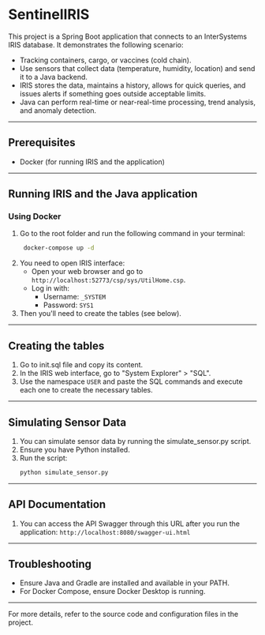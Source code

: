 # SentinelIRIS

This project is a Spring Boot application that connects to an InterSystems IRIS database. 
It demonstrates the following scenario:
- Tracking containers, cargo, or vaccines (cold chain).
- Use sensors that collect data (temperature, humidity, location) and send it to a Java backend. 
- IRIS stores the data, maintains a history, allows for quick queries, and issues alerts if something goes outside acceptable limits. 
- Java can perform real-time or near-real-time processing, trend analysis, and anomaly detection.

---

## Prerequisites
- Docker (for running IRIS and the application)

---

## Running IRIS and the Java application

### Using Docker
1. Go to the root folder and run the following command in your terminal:
   ```cmd
    docker-compose up -d
   ```
2. You need to open IRIS interface:
    - Open your web browser and go to `http://localhost:52773/csp/sys/UtilHome.csp`.
    - Log in with:
      - Username: `_SYSTEM`
      - Password: `SYS1`
3. Then you'll need to create the tables (see below).

---

## Creating the tables

1. Go to init.sql file and copy its content.
2. In the IRIS web interface, go to "System Explorer" > "SQL".
3. Use the namespace `USER` and paste the SQL commands and execute each one to create the necessary tables.

---

## Simulating Sensor Data

1. You can simulate sensor data by running the simulate_sensor.py script.
2. Ensure you have Python installed.
3. Run the script:
    ```sh
    python simulate_sensor.py
    ```
---

## API Documentation

1. You can access the API Swagger through this URL after you run the application: `http://localhost:8080/swagger-ui.html`

---

## Troubleshooting
- Ensure Java and Gradle are installed and available in your PATH.
- For Docker Compose, ensure Docker Desktop is running.

---

For more details, refer to the source code and configuration files in the project.

